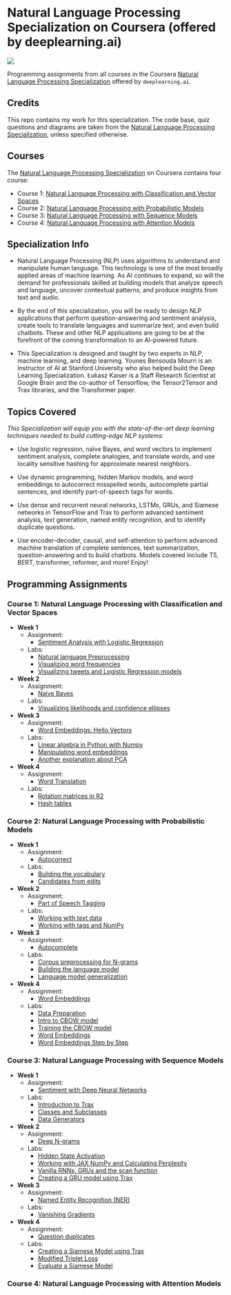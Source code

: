 # Natural Language Processing Specialization on Coursera (offered by deeplearning.ai)

![](https://media-exp1.licdn.com/dms/image/C4E22AQE9PsQ0g2DQcg/feedshare-shrink_2048_1536/0?e=1596672000&v=beta&t=zdcgLD-5bzvssABM4NMKtU41kJW9YW4T0HK_nh3U47A)

Programming assignments from all courses in the Coursera [Natural Language Processing Specialization](https://www.coursera.org/specializations/natural-language-processing) offered by `deeplearning.ai`.

## Credits

This repo contains my work for this specialization. The code base, quiz questions and diagrams are taken from the [Natural Language Processing Specialization](https://www.coursera.org/specializations/natural-language-processing), unless specified otherwise.

## Courses

The [Natural Language Processing Specialization](https://www.coursera.org/specializations/natural-language-processing) on Coursera contains four course:

- Course 1: [Natural Language Processing with Classification and Vector Spaces](https://www.coursera.org/learn/classification-vector-spaces-in-nlp)
- Course 2: [Natural Language Processing with Probabilistic Models](https://www.coursera.org/learn/probabilistic-models-in-nlp)
- Course 3: [Natural Language Processing with Sequence Models]()
- Course 4: [Natural Language Processing with Attention Models]()

## Specialization Info

- Natural Language Processing (NLP) uses algorithms to understand and manipulate human language. This technology is one of the most broadly applied areas of machine learning. As AI continues to expand, so will the demand for professionals skilled at building models that analyze speech and language, uncover contextual patterns, and produce insights from text and audio.

- By the end of this specialization, you will be ready to design NLP applications that perform question-answering and sentiment analysis, create tools to translate languages and summarize text, and even build chatbots. These and other NLP applications are going to be at the forefront of the coming transformation to an AI-powered future.

- This Specialization is designed and taught by two experts in NLP, machine learning, and deep learning. Younes Bensouda Mourri is an Instructor of AI at Stanford University who also helped build the Deep Learning Specialization. Łukasz Kaiser is a Staff Research Scientist at Google Brain and the co-author of Tensorflow, the Tensor2Tensor and Trax libraries, and the Transformer paper.

## Topics Covered

*This Specialization will equip you with the state-of-the-art deep learning techniques needed to build cutting-edge NLP systems:*

- Use logistic regression, naïve Bayes, and word vectors to implement sentiment analysis, complete analogies, and translate words, and use locality sensitive hashing for approximate nearest neighbors.

- Use dynamic programming, hidden Markov models, and word embeddings to autocorrect misspelled words, autocomplete partial sentences, and identify part-of-speech tags for words.

- Use dense and recurrent neural networks, LSTMs, GRUs, and Siamese networks in TensorFlow and Trax to perform advanced sentiment analysis, text generation, named entity recognition, and to identify duplicate questions.

- Use encoder-decoder, causal, and self-attention to perform advanced machine translation of complete sentences, text summarization, question-answering and to build chatbots. Models covered include T5, BERT, transformer, reformer, and more!
Enjoy!

## Programming Assignments

### Course 1: Natural Language Processing with Classification and Vector Spaces

  - **Week 1**
    - Assignment: 
      - [Sentiment Analysis with Logistic Regression](https://nbviewer.jupyter.org/github/amanchadha/coursera-natural-language-processing-specialization/blob/master/1%20-%20Natural%20Language%20Processing%20with%20Classification%20and%20Vector%20Spaces/Week%201/C1W1_A1_Logistic%20Regression.ipynb)
    - Labs: 
      - [Natural language Preprocessing](https://nbviewer.jupyter.org/github/amanchadha/coursera-natural-language-processing-specialization/blob/master/1%20-%20Natural%20Language%20Processing%20with%20Classification%20and%20Vector%20Spaces/Week%201/C1W1_L1_Natural%20language%20preprocessing.ipynb)
      - [Visualizing word frequencies](https://nbviewer.jupyter.org/github/amanchadha/coursera-natural-language-processing-specialization/blob/master/1%20-%20Natural%20Language%20Processing%20with%20Classification%20and%20Vector%20Spaces/Week%201/C1W1_L2_Visualizing%20word%20frequencies.ipynb)
      - [Visualizing tweets and Logistic Regression models](https://nbviewer.jupyter.org/github/amanchadha/coursera-natural-language-processing-specialization/blob/master/1%20-%20Natural%20Language%20Processing%20with%20Classification%20and%20Vector%20Spaces/Week%201/C1W1_L3_Visualizing%20tweets%20and%20Logistic%20Regression%20models.ipynb)
  - **Week 2**
    - Assignment:
      - [Naive Bayes](https://nbviewer.jupyter.org/github/amanchadha/coursera-natural-language-processing-specialization/blob/master/1%20-%20Natural%20Language%20Processing%20with%20Classification%20and%20Vector%20Spaces/Week%202/C1W2_A1_Naive%20Bayes.ipynb)
    - Labs:
      - [Visualizing likelihoods and confidence ellipses](https://nbviewer.jupyter.org/github/amanchadha/coursera-natural-language-processing-specialization/blob/master/1%20-%20Natural%20Language%20Processing%20with%20Classification%20and%20Vector%20Spaces/Week%202/C1W2_L1_Visualizing%20likelihoods%20and%20confidence%20ellipses.ipynb)
  - **Week 3**
    - Assignment:
      - [Word Embeddings: Hello Vectors](https://nbviewer.jupyter.org/github/amanchadha/coursera-natural-language-processing-specialization/blob/master/1%20-%20Natural%20Language%20Processing%20with%20Classification%20and%20Vector%20Spaces/Week%203/C1W3_A1_Word%20Embeddings.ipynb)
    - Labs:
      - [Linear algebra in Python with Numpy](https://nbviewer.jupyter.org/github/amanchadha/coursera-natural-language-processing-specialization/blob/master/1%20-%20Natural%20Language%20Processing%20with%20Classification%20and%20Vector%20Spaces/Week%203/C1W3_L1_Linear%20algebra%20in%20Python%20with%20Numpy.ipynb)
      - [Manipulating word embeddings](https://nbviewer.jupyter.org/github/amanchadha/coursera-natural-language-processing-specialization/blob/master/1%20-%20Natural%20Language%20Processing%20with%20Classification%20and%20Vector%20Spaces/Week%203/C1W3_L2_Manipulating%20word%20embeddings.ipynb)
      - [Another explanation about PCA](https://nbviewer.jupyter.org/github/amanchadha/coursera-natural-language-processing-specialization/blob/master/1%20-%20Natural%20Language%20Processing%20with%20Classification%20and%20Vector%20Spaces/Week%203/C1W3_L3_Another%20explanation%20about%20PCA.ipynb)                
  - **Week 4**
    - Assignment:
      - [Word Translation](https://nbviewer.jupyter.org/github/amanchadha/coursera-natural-language-processing-specialization/blob/master/1%20-%20Natural%20Language%20Processing%20with%20Classification%20and%20Vector%20Spaces/Week%204/C1W4_A1_Word%20Translation.ipynb)
    - Labs: 
      - [Rotation matrices in R2](https://nbviewer.jupyter.org/github/amanchadha/coursera-natural-language-processing-specialization/blob/master/1%20-%20Natural%20Language%20Processing%20with%20Classification%20and%20Vector%20Spaces/Week%204/C1W4_L1_Rotation%20matrices%20in%20R2.ipynb)
      - [Hash tables](https://nbviewer.jupyter.org/github/amanchadha/coursera-natural-language-processing-specialization/blob/master/1%20-%20Natural%20Language%20Processing%20with%20Classification%20and%20Vector%20Spaces/Week%204/C1W4_L2_Hash%20tables.ipynb)

### Course 2: Natural Language Processing with Probabilistic Models

  - **Week 1**
    - Assignment:
      - [Autocorrect](https://nbviewer.jupyter.org/github/amanchadha/coursera-natural-language-processing-specialization/blob/master/2%20-%20Natural%20Language%20Processing%20with%20Probabilistic%20Models/Week%201/C2W1_A1_Autocorrect.ipynb)
    - Labs: 
      - [Building the vocabulary](https://nbviewer.jupyter.org/github/amanchadha/coursera-natural-language-processing-specialization/blob/master/2%20-%20Natural%20Language%20Processing%20with%20Probabilistic%20Models/Week%201/C2W1_L1_Building%20the%20vocabulary.ipynb)
      - [Candidates from edits](https://nbviewer.jupyter.org/github/amanchadha/coursera-natural-language-processing-specialization/blob/master/2%20-%20Natural%20Language%20Processing%20with%20Probabilistic%20Models/Week%201/C2W1_L2_Candidates%20from%20edits.ipynb)
  - **Week 2**
    - Assignment:
      - [Part of Speech Tagging](https://nbviewer.jupyter.org/github/amanchadha/coursera-natural-language-processing-specialization/blob/master/2%20-%20Natural%20Language%20Processing%20with%20Probabilistic%20Models/Week%202/C2W2_A1_Part%20of%20Speech%20Tagging.ipynb)
    - Labs: 
      - [Working with text data](https://nbviewer.jupyter.org/github/amanchadha/coursera-natural-language-processing-specialization/blob/master/2%20-%20Natural%20Language%20Processing%20with%20Probabilistic%20Models/Week%202/C2W2_L1_Working%20with%20text%20data.ipynb)
      - [Working with tags and NumPy](https://nbviewer.jupyter.org/github/amanchadha/coursera-natural-language-processing-specialization/blob/master/2%20-%20Natural%20Language%20Processing%20with%20Probabilistic%20Models/Week%202/C2W2_L2_Working%20with%20tags%20and%20Numpy.ipynb)
  - **Week 3**
    - Assignment:
      - [Autocomplete](https://nbviewer.jupyter.org/github/amanchadha/coursera-natural-language-processing-specialization/blob/master/2%20-%20Natural%20Language%20Processing%20with%20Probabilistic%20Models/Week%203/C2W3_A1_Autocomplete.ipynb)
    - Labs: 
      - [Corpus preprocessing for N-grams](https://nbviewer.jupyter.org/github/amanchadha/coursera-natural-language-processing-specialization/blob/master/2%20-%20Natural%20Language%20Processing%20with%20Probabilistic%20Models/Week%203/C2W3_L1_Corpus%20preprocessing%20for%20N-grams.ipynb)
      - [Building the language model](https://nbviewer.jupyter.org/github/amanchadha/coursera-natural-language-processing-specialization/blob/master/2%20-%20Natural%20Language%20Processing%20with%20Probabilistic%20Models/Week%203/C2W3_L2_Building%20the%20language%20model.ipynb)
      - [Language model generalization](https://nbviewer.jupyter.org/github/amanchadha/coursera-natural-language-processing-specialization/blob/master/2%20-%20Natural%20Language%20Processing%20with%20Probabilistic%20Models/Week%203/C2W3_L3_Language%20model%20generalization.ipynb)                
  - **Week 4**
    - Assignment:
      - [Word Embeddings](https://nbviewer.jupyter.org/github/amanchadha/coursera-natural-language-processing-specialization/blob/master/2%20-%20Natural%20Language%20Processing%20with%20Probabilistic%20Models/Week%204/C2W4_A1_Word%20Embeddings.ipynb)
    - Labs: 
      - [Data Preparation](https://nbviewer.jupyter.org/github/amanchadha/coursera-natural-language-processing-specialization/blob/master/2%20-%20Natural%20Language%20Processing%20with%20Probabilistic%20Models/Week%204/C2W4_L1_Data%20Preparation.ipynb)
      - [Intro to CBOW model](https://nbviewer.jupyter.org/github/amanchadha/coursera-natural-language-processing-specialization/blob/master/2%20-%20Natural%20Language%20Processing%20with%20Probabilistic%20Models/Week%204/C2W4_L2_Intro%20to%20CBOW%20model.ipynb)             
      - [Training the CBOW model](https://nbviewer.jupyter.org/github/amanchadha/coursera-natural-language-processing-specialization/blob/master/2%20-%20Natural%20Language%20Processing%20with%20Probabilistic%20Models/Week%204/C2W4_L3_Training%20the%20CBOW%20model.ipynb)
      - [Word Embeddings](https://nbviewer.jupyter.org/github/amanchadha/coursera-natural-language-processing-specialization/blob/master/2%20-%20Natural%20Language%20Processing%20with%20Probabilistic%20Models/Week%204/C2W4_L4_Word%20Embeddings.ipynb)
      - [Word Embeddings Step by Step](https://nbviewer.jupyter.org/github/amanchadha/coursera-natural-language-processing-specialization/blob/master/2%20-%20Natural%20Language%20Processing%20with%20Probabilistic%20Models/Week%204/C2W4_L5_Word%20Embeddings%20Step%20by%20Step.ipynb)

### Course 3: Natural Language Processing with Sequence Models

  - **Week 1**
    - Assignment:
      - [Sentiment with Deep Neural Networks](https://nbviewer.jupyter.org/github/amanchadha/coursera-natural-language-processing-specialization/blob/master/2%20-%20Natural%20Language%20Processing%20with%20Probabilistic%20Models/Week%201/C2W1_A1_Autocorrect.ipynb)
    - Labs: 
      - [Introduction to Trax](https://nbviewer.jupyter.org/github/amanchadha/coursera-natural-language-processing-specialization/blob/master/2%20-%20Natural%20Language%20Processing%20with%20Probabilistic%20Models/Week%201/C2W1_L1_Building%20the%20vocabulary.ipynb)
      - [Classes and Subclasses](https://nbviewer.jupyter.org/github/amanchadha/coursera-natural-language-processing-specialization/blob/master/2%20-%20Natural%20Language%20Processing%20with%20Probabilistic%20Models/Week%201/C2W1_L2_Candidates%20from%20edits.ipynb)
      - [Data Generators](https://nbviewer.jupyter.org/github/amanchadha/coursera-natural-language-processing-specialization/blob/master/2%20-%20Natural%20Language%20Processing%20with%20Probabilistic%20Models/Week%201/C2W1_L2_Candidates%20from%20edits.ipynb)
  - **Week 2**
    - Assignment:
      - [Deep N-grams](https://nbviewer.jupyter.org/github/amanchadha/coursera-natural-language-processing-specialization/blob/master/2%20-%20Natural%20Language%20Processing%20with%20Probabilistic%20Models/Week%202/C2W2_A1_Part%20of%20Speech%20Tagging.ipynb)
    - Labs: 
      - [Hidden State Activation](https://nbviewer.jupyter.org/github/amanchadha/coursera-natural-language-processing-specialization/blob/master/2%20-%20Natural%20Language%20Processing%20with%20Probabilistic%20Models/Week%202/C2W2_L1_Working%20with%20text%20data.ipynb)
      - [Working with JAX NumPy and Calculating Perplexity](https://nbviewer.jupyter.org/github/amanchadha/coursera-natural-language-processing-specialization/blob/master/2%20-%20Natural%20Language%20Processing%20with%20Probabilistic%20Models/Week%202/C2W2_L2_Working%20with%20tags%20and%20Numpy.ipynb)
      - [Vanilla RNNs, GRUs and the scan function](https://nbviewer.jupyter.org/github/amanchadha/coursera-natural-language-processing-specialization/blob/master/2%20-%20Natural%20Language%20Processing%20with%20Probabilistic%20Models/Week%202/C2W2_L2_Working%20with%20tags%20and%20Numpy.ipynb)
      - [Creating a GRU model using Trax](https://nbviewer.jupyter.org/github/amanchadha/coursera-natural-language-processing-specialization/blob/master/2%20-%20Natural%20Language%20Processing%20with%20Probabilistic%20Models/Week%202/C2W2_L2_Working%20with%20tags%20and%20Numpy.ipynb)
  - **Week 3**
    - Assignment:
      - [Named Entity Recognition (NER)](https://nbviewer.jupyter.org/github/amanchadha/coursera-natural-language-processing-specialization/blob/master/2%20-%20Natural%20Language%20Processing%20with%20Probabilistic%20Models/Week%203/C2W3_A1_Autocomplete.ipynb)
    - Labs: 
      - [Vanishing Gradients](https://nbviewer.jupyter.org/github/amanchadha/coursera-natural-language-processing-specialization/blob/master/2%20-%20Natural%20Language%20Processing%20with%20Probabilistic%20Models/Week%203/C2W3_L1_Corpus%20preprocessing%20for%20N-grams.ipynb)
  - **Week 4**
    - Assignment:
      - [Question duplicates](https://nbviewer.jupyter.org/github/amanchadha/coursera-natural-language-processing-specialization/blob/master/2%20-%20Natural%20Language%20Processing%20with%20Probabilistic%20Models/Week%204/C2W4_A1_Word%20Embeddings.ipynb)
    - Labs: 
      - [Creating a Siamese Model using Trax](https://nbviewer.jupyter.org/github/amanchadha/coursera-natural-language-processing-specialization/blob/master/2%20-%20Natural%20Language%20Processing%20with%20Probabilistic%20Models/Week%204/C2W4_L1_Data%20Preparation.ipynb)
      - [Modified Triplet Loss](https://nbviewer.jupyter.org/github/amanchadha/coursera-natural-language-processing-specialization/blob/master/2%20-%20Natural%20Language%20Processing%20with%20Probabilistic%20Models/Week%204/C2W4_L2_Intro%20to%20CBOW%20model.ipynb)             
      - [Evaluate a Siamese Model](https://nbviewer.jupyter.org/github/amanchadha/coursera-natural-language-processing-specialization/blob/master/2%20-%20Natural%20Language%20Processing%20with%20Probabilistic%20Models/Week%204/C2W4_L2_Intro%20to%20CBOW%20model.ipynb)             

### Course 4: Natural Language Processing with Attention Models
